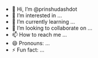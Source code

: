 - 👋 Hi, I’m @prinshudashdot
- 👀 I’m interested in ...
- 🌱 I’m currently learning ...
- 💞️ I’m looking to collaborate on ...
- 📫 How to reach me ...
- 😄 Pronouns: ...
- ⚡ Fun fact: ...

<!---
prinshudashdot/prinshudashdot is a ✨ special ✨ repository because its `README.md` (this file) appears on your GitHub profile.
You can click the Preview link to take a look at your changes.
--->

